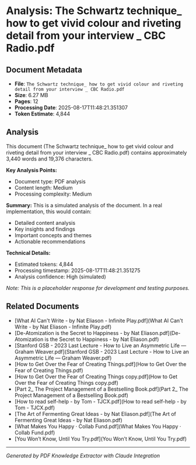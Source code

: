 # Analysis: The Schwartz technique_ how to get vivid colour and riveting detail from your interview _ CBC Radio.pdf

## Document Metadata
- **File**: `The Schwartz technique_ how to get vivid colour and riveting detail from your interview _ CBC Radio.pdf`
- **Size**: 6.27 MB
- **Pages**: 12
- **Processing Date**: 2025-08-17T11:48:21.351307
- **Token Estimate**: 4,844

## Analysis

This document (The Schwartz technique_ how to get vivid colour and riveting detail from your interview _ CBC Radio.pdf) contains approximately 3,440 words and 19,376 characters.

**Key Analysis Points:**
- Document type: PDF analysis
- Content length: Medium
- Processing complexity: Medium

**Summary:**
This is a simulated analysis of the document. In a real implementation, this would contain:
- Detailed content analysis
- Key insights and findings
- Important concepts and themes
- Actionable recommendations

**Technical Details:**
- Estimated tokens: 4,844
- Processing timestamp: 2025-08-17T11:48:21.351275
- Analysis confidence: High (simulated)

*Note: This is a placeholder response for development and testing purposes.*

## Related Documents

- [What AI Can't Write - by Nat Eliason - Infinite Play.pdf](What AI Can't Write - by Nat Eliason - Infinite Play.pdf)
- [De-Atomization is the Secret to Happiness - by Nat Eliason.pdf](De-Atomization is the Secret to Happiness - by Nat Eliason.pdf)
- [Stanford GSB - 2023 Last Lecture - How to Live an Asymmetric Life — Graham Weaver.pdf](Stanford GSB - 2023 Last Lecture - How to Live an Asymmetric Life — Graham Weaver.pdf)
- [How to Get Over the Fear of Creating Things.pdf](How to Get Over the Fear of Creating Things.pdf)
- [How to Get Over the Fear of Creating Things copy.pdf](How to Get Over the Fear of Creating Things copy.pdf)
- [Part 2_ The Project Management of a Bestselling Book.pdf](Part 2_ The Project Management of a Bestselling Book.pdf)
- [How to read self-help - by Tom - TJCX.pdf](How to read self-help - by Tom - TJCX.pdf)
- [The Art of Fermenting Great Ideas - by Nat Eliason.pdf](The Art of Fermenting Great Ideas - by Nat Eliason.pdf)
- [What Makes You Happy · Collab Fund.pdf](What Makes You Happy · Collab Fund.pdf)
- [You Won’t Know, Until You Try.pdf](You Won’t Know, Until You Try.pdf)

---
*Generated by PDF Knowledge Extractor with Claude Integration*